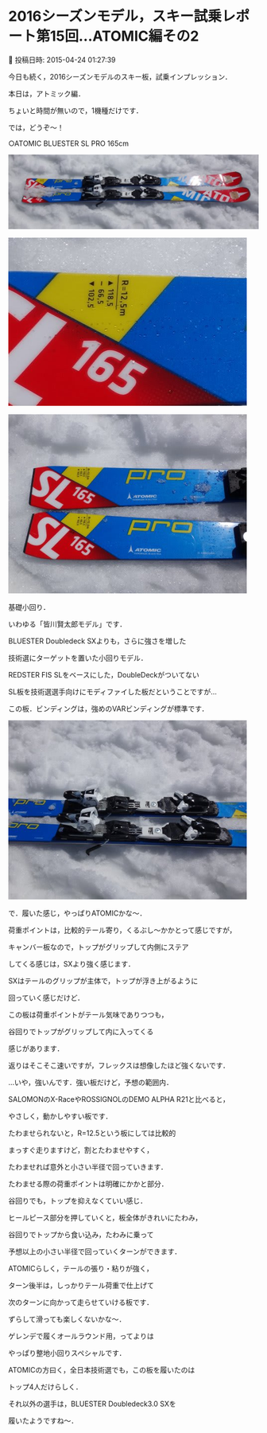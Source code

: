 # 2016シーズンモデル，スキー試乗レポート第15回…ATOMIC編その2

📅 投稿日時: 2015-04-24 01:27:39

今日も続く，2016シーズンモデルのスキー板，試乗インプレッション．


本日は，アトミック編．





ちょいと時間が無いので，1機種だけです．


では，どうぞ～！





○ATOMIC BLUESTER SL PRO 165cm







![0f6056c77ba5b30f9a698a3b5901d80b.jpg](images/0f6056c77ba5b30f9a698a3b5901d80b.jpg)









![61f9069dcbc6d5fecf7d9357c0fab155.jpg](images/61f9069dcbc6d5fecf7d9357c0fab155.jpg)









![5bd84f1c73c06673cf2a620a031bbfb5.jpg](images/5bd84f1c73c06673cf2a620a031bbfb5.jpg)







基礎小回り．





いわゆる「皆川賢太郎モデル」です．


BLUESTER Doubledeck SXよりも，さらに強さを増した


技術選にターゲットを置いた小回りモデル．


REDSTER FIS SLをベースにした，DoubleDeckがついてない


SL板を技術選選手向けにモディファイした板だということですが…


この板．ビンディングは，強めのVARビンディングが標準です．




![c155f80d1d48bba4d90c87fc55e30493.jpg](images/c155f80d1d48bba4d90c87fc55e30493.jpg)







で．履いた感じ，やっぱりATOMICかな～．


荷重ポイントは，比較的テール寄り，くるぶし～かかとって感じですが，


キャンバー板なので，トップがグリップして内側にステア


してくる感じは，SXより強く感じます．


SXはテールのグリップが主体で，トップが浮き上がるように


回っていく感じだけど．


この板は荷重ポイントがテール気味でありつつも，


谷回りでトップがグリップして内に入ってくる


感じがあります．


返りはそこそこ速いですが，フレックスは想像したほど強くないです．


…いや，強いんです．強い板だけど，予想の範囲内．


SALOMONのX-RaceやROSSIGNOLのDEMO ALPHA R21と比べると，


やさしく，動かしやすい板です．





たわませられないと，R=12.5という板にしては比較的


まっすぐ走りますけど，割とたわませやすく，


たわませれば意外と小さい半径で回っていきます．


たわませる際の荷重ポイントは明確にかかと部分．


谷回りでも，トップを抑えなくていい感じ．


ヒールピース部分を押していくと，板全体がきれいにたわみ，


谷回りでトップから食い込み，たわみに乗って


予想以上の小さい半径で回っていくターンができます．


ATOMICらしく，テールの張り・粘りが強く，


ターン後半は，しっかりテール荷重で仕上げて


次のターンに向かって走らせていける板です．





ずらして滑っても楽しくないかな～．


ゲレンデで履くオールラウンド用，ってよりは


やっぱり整地小回りスペシャルです．





ATOMICの方曰く，全日本技術選でも，この板を履いたのは


トップ4人だけらしく．


それ以外の選手は，BLUESTER Doubledeck3.0 SXを


履いたようですね～．
